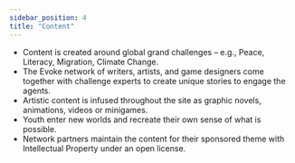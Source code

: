 ```yaml
---
sidebar_position: 4
title: "Content"
---
```


- Content is created around global grand challenges – e.g., Peace, Literacy, Migration, Climate Change.
- The Evoke network of writers, artists, and game designers come together with challenge experts to create unique stories to engage the agents.
- Artistic content is infused throughout the site as graphic novels, animations, videos or minigames.
- Youth enter new worlds and recreate their own sense of what is possible.
- Network partners maintain the content for their sponsored theme with Intellectual Property under an open license.
